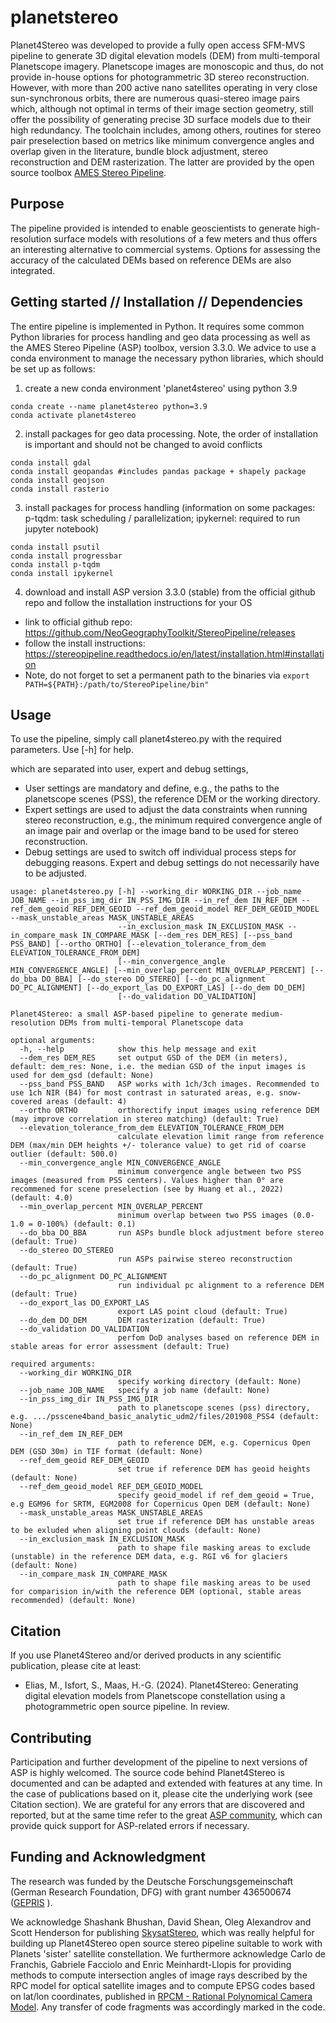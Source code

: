 # planetstereo

Planet4Stereo was developed to provide a fully open access SFM-MVS pipeline to generate 3D digital elevation models (DEM) from multi-temporal Planetscope imagery. 
Planetscope images are monoscopic and thus, do not provide in-house options for photogrammetric 3D stereo reconstruction. However, with more than 200 active nano satellites operating in very close sun-synchronous orbits, 
there are numerous quasi-stereo image pairs which, although not optimal in terms of their image section geometry, still offer the possibility of generating precise 3D surface models due to their high redundancy. 
The toolchain includes, among others, routines for stereo pair preselection based on metrics like minimum convergence angles and overlap given in the literature, bundle block adjustment, stereo reconstruction and DEM rasterization. The latter are provided by the open source toolbox [AMES Stereo Pipeline](https://stereopipeline.readthedocs.io/en/latest/index.html).


## Purpose
The pipeline provided is intended to enable geoscientists to generate high-resolution surface models with resolutions of a few meters and thus offers an interesting alternative to commercial systems. Options for assessing the accuracy of the calculated DEMs based on reference DEMs are also integrated. 


## Getting started // Installation // Dependencies

The entire pipeline is implemented in Python. It requires some common Python libraries for process handling and geo data processing as well as the AMES Stereo Pipeline (ASP) toolbox, version 3.3.0. 
We advice to use a conda environment to manage the necessary python libraries, which should be set up as follows:

1. create a new conda environment 'planet4stereo' using python 3.9
```
conda create --name planet4stereo python=3.9
conda activate planet4stereo
```

2. install packages for geo data processing. Note, the order of installation is important and should not be changed to avoid conflicts
```
conda install gdal
conda install geopandas #includes pandas package + shapely package
conda install geojson
conda install rasterio
```

3. install packages for process handling (information on some packages: p-tqdm: task scheduling / parallelization; ipykernel: required to run jupyter notebook)
```
conda install psutil
conda install progressbar 
conda install p-tqdm 
conda install ipykernel 
```

4. download and install ASP version 3.3.0 (stable) from the official github repo and follow the installation instructions for your OS
- link to official github repo: https://github.com/NeoGeographyToolkit/StereoPipeline/releases 
- follow the install instructions: https://stereopipeline.readthedocs.io/en/latest/installation.html#installation 
- Note, do not forget to set a permanent path to the binaries via ```export PATH=${PATH}:/path/to/StereoPipeline/bin"```


## Usage
To use the pipeline, simply call planet4stereo.py with the required parameters. Use [-h] for help. 

which are separated into user, expert and debug settings, 
- User settings are mandatory and define, e.g., the paths to the planetscope scenes (PSS), the reference DEM or the working directory. 
- Expert settings are used to adjust the data constraints when running stereo reconstruction, e.g., the minimum required convergence angle of an image pair and overlap or the image band to be used for stereo reconstruction. 
- Debug settings are used to switch off individual process steps for debugging reasons. Expert and debug settings do not necessarily have to be adjusted. 

```
usage: planet4stereo.py [-h] --working_dir WORKING_DIR --job_name JOB_NAME --in_pss_img_dir IN_PSS_IMG_DIR --in_ref_dem IN_REF_DEM --ref_dem_geoid REF_DEM_GEOID --ref_dem_geoid_model REF_DEM_GEOID_MODEL --mask_unstable_areas MASK_UNSTABLE_AREAS
                        --in_exclusion_mask IN_EXCLUSION_MASK --in_compare_mask IN_COMPARE_MASK [--dem_res DEM_RES] [--pss_band PSS_BAND] [--ortho ORTHO] [--elevation_tolerance_from_dem ELEVATION_TOLERANCE_FROM_DEM]
                        [--min_convergence_angle MIN_CONVERGENCE_ANGLE] [--min_overlap_percent MIN_OVERLAP_PERCENT] [--do_bba DO_BBA] [--do_stereo DO_STEREO] [--do_pc_alignment DO_PC_ALIGNMENT] [--do_export_las DO_EXPORT_LAS] [--do_dem DO_DEM]
                        [--do_validation DO_VALIDATION]

Planet4Stereo: a small ASP-based pipeline to generate medium-resolution DEMs from multi-temporal Planetscope data

optional arguments:
  -h, --help            show this help message and exit
  --dem_res DEM_RES     set output GSD of the DEM (in meters), default: dem_res: None, i.e. the median GSD of the input images is used for dem_gsd (default: None)
  --pss_band PSS_BAND   ASP works with 1ch/3ch images. Recommended to use 1ch NIR (B4) for most contrast in saturated areas, e.g. snow-covered areas (default: 4)
  --ortho ORTHO         orthorectify input images using reference DEM (may improve correlation in stereo matching) (default: True)
  --elevation_tolerance_from_dem ELEVATION_TOLERANCE_FROM_DEM
                        calculate elevation limit range from reference DEM (max/min DEM heights +/- tolerance value) to get rid of coarse outlier (default: 500.0)
  --min_convergence_angle MIN_CONVERGENCE_ANGLE
                        minimum convergence angle between two PSS images (measured from PSS centers). Values higher than 0° are recommened for scene preselection (see by Huang et al., 2022) (default: 4.0)
  --min_overlap_percent MIN_OVERLAP_PERCENT
                        minimum overlap between two PSS images (0.0-1.0 = 0-100%) (default: 0.1)
  --do_bba DO_BBA       run ASPs bundle block adjustment before stereo (default: True)
  --do_stereo DO_STEREO
                        run ASPs pairwise stereo reconstruction (default: True)
  --do_pc_alignment DO_PC_ALIGNMENT
                        run individual pc alignment to a reference DEM (default: True)
  --do_export_las DO_EXPORT_LAS
                        export LAS point cloud (default: True)
  --do_dem DO_DEM       DEM rasterization (default: True)
  --do_validation DO_VALIDATION
                        perfom DoD analyses based on reference DEM in stable areas for error assessment (default: True)

required arguments:
  --working_dir WORKING_DIR
                        specify working directory (default: None)
  --job_name JOB_NAME   specify a job name (default: None)
  --in_pss_img_dir IN_PSS_IMG_DIR
                        path to planetscope scenes (pss) directory, e.g. .../psscene4band_basic_analytic_udm2/files/201908_PSS4 (default: None)
  --in_ref_dem IN_REF_DEM
                        path to reference DEM, e.g. Copernicus Open DEM (GSD 30m) in TIF format (default: None)
  --ref_dem_geoid REF_DEM_GEOID
                        set true if reference DEM has geoid heights (default: None)
  --ref_dem_geoid_model REF_DEM_GEOID_MODEL
                        specify geoid_model if ref_dem_geoid = True, e.g EGM96 for SRTM, EGM2008 for Copernicus Open DEM (default: None)
  --mask_unstable_areas MASK_UNSTABLE_AREAS
                        set true if reference DEM has unstable areas to be exluded when aligning point clouds (default: None)
  --in_exclusion_mask IN_EXCLUSION_MASK
                        path to shape file masking areas to exclude (unstable) in the reference DEM data, e.g. RGI v6 for glaciers (default: None)
  --in_compare_mask IN_COMPARE_MASK
                        path to shape file masking areas to be used for comparision in/with the reference DEM (optional, stable areas recommended) (default: None)
```



## Citation
If you use Planet4Stereo and/or derived products in any scientific publication, please cite at least:
- Elias, M., Isfort, S., Maas, H.-G. (2024). Planet4Stereo: Generating digital elevation models from Planetscope constellation using a photogrammetric open source pipeline. In review.


## Contributing
Participation and further development of the pipeline to next versions of ASP is highly welcomed. The source code behind Planet4Stereo is documented and can be adapted and extended with features at any time. In the case of publications based on it, please cite the underlying work (see Citation section).
We are grateful for any errors that are discovered and reported, but at the same time refer to the great [ASP community](https://groups.google.com/g/ames-stereo-pipeline-support), which can provide quick support for ASP-related errors if necessary.


## Funding and Acknowledgment
The research was funded by the Deutsche Forschungsgemeinschaft (German Research Foundation, DFG) with grant number 436500674 ([GEPRIS](https://gepris.dfg.de/gepris/projekt/436500674?language=de) ).

We acknowledge Shashank Bhushan, David Shean, Oleg Alexandrov and Scott Henderson for publishing [SkysatStereo](https://github.com/uw-cryo/skysat_stereo), which was really helpful for building up Planet4Stereo open source stereo pipeline suitable to work with Planets 'sister' satellite constellation.
We furthermore acknowledge Carlo de Franchis, Gabriele Facciolo and Enric Meinhardt-Llopis for providing methods to compute intersection angles of image rays described by the RPC model for optical satellite images and to compute EPSG codes based on lat/lon coordinates, 
published in [RPCM - Rational Polynomical Camera Model](https://github.com/centreborelli/rpcm/tree/master). 
Any transfer of code fragments was accordingly marked in the code. 


